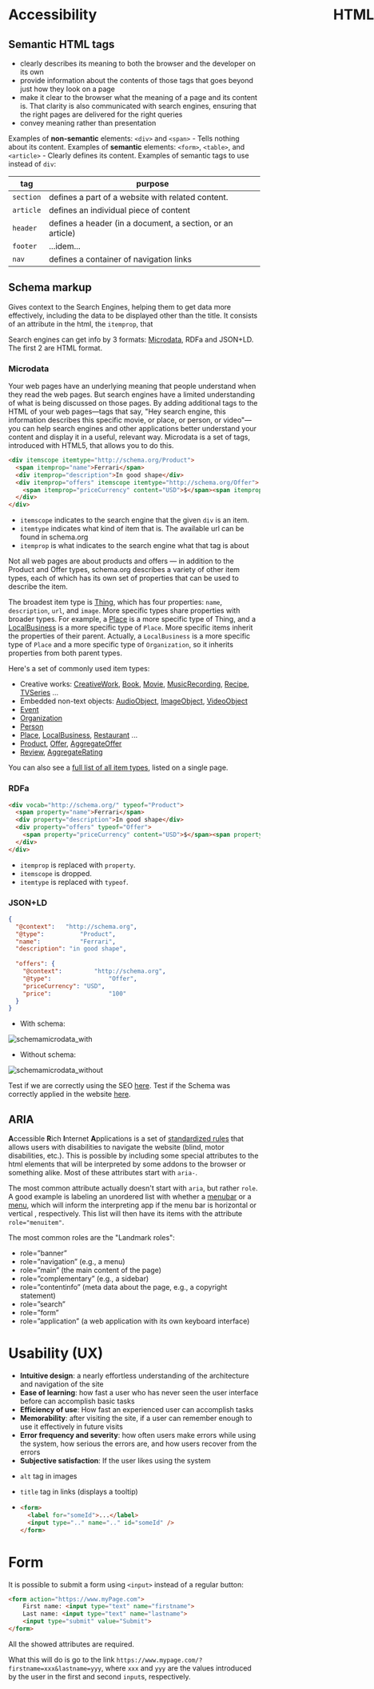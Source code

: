 <h1 style="position: absolute; right:0px">HTML</h1>


# Accessibility

## Semantic HTML tags

+ clearly describes its meaning to both the browser and the developer on its own	
+ provide information about the contents of those tags that goes beyond just how they look on a page
+ make it clear to the browser what the meaning of a page and its content is. That clarity is also communicated with search engines, ensuring that the right pages are delivered for the right queries
+ convey meaning rather than presentation

Examples of **non-semantic** elements: `<div>` and `<span>` - Tells nothing about its content.
Examples of **semantic** elements: `<form>`, `<table>`, and `<article>` - Clearly defines its content.
Examples of semantic tags to use instead of `div`:

| tag       | purpose                                                    |
| --------- | ---------------------------------------------------------- |
| `section` | defines a part of a website with related content.          |
| `article` | defines an individual piece of content                     |
| `header`  | defines a header (in a document, a section, or an article) |
| `footer`  | ...idem...                                                 |
| `nav`     | defines a container of navigation links                    |



## Schema markup

Gives context to the Search Engines, helping them to get data more effectively, including the data to be displayed other than the title. It consists of an attribute in the html, the `itemprop`, that 

Search engines can get info by 3 formats: [Microdata](https://schema.org/docs/gs.html), RDFa and JSON+LD. The first 2 are HTML format.

### Microdata

Your web pages have an underlying meaning that people understand when they read the web pages. But search engines have a limited understanding of what is being discussed on those pages. By adding additional tags to the HTML of your web pages—tags that say, "Hey search engine, this information describes this specific movie, or place, or person, or video"—you can help search engines and other applications better understand your content and display it in a useful, relevant way. Microdata is a set of tags, introduced with HTML5, that allows you to do this. 

```html
<div itemscope itemtype="http://schema.org/Product">
  <span itemprop="name">Ferrari</span>
  <div itemprop="description">In good shape</div>
  <div itemprop="offers" itemscope itemtype="http://schema.org/Offer">
    <span itemprop="priceCurrency" content="USD">$</span><span itemprop="price" content="100">100</span>
  </div>
</div>
```

+ `itemscope` indicates to the search engine that the given `div` is an item. 
+ `itemtype` indicates what kind of item that is. The available url can be found in schema.org
+ `itemprop` is what indicates to the search engine what that tag is about

Not all web pages are about products and offers — in addition to the Product and Offer types, schema.org describes a  variety of other item types, each of which has its own set of properties  that can be used to describe the item.

The broadest item type is [Thing](https://schema.org/Thing), which has four properties: `name`, `description`, `url`, and `image`. More specific types share properties with broader types. For example, a [Place](https://schema.org/Place) is a more specific type of Thing, and a [LocalBusiness](https://schema.org/LocalBusiness)  is a more specific type of `Place`. More specific items inherit the  properties of their parent. Actually, a `LocalBusiness` is a more  specific type of `Place` and a more specific type of `Organization`, so it inherits properties from both parent types.

Here's a set of commonly used item types:

- Creative works: [CreativeWork](https://schema.org/CreativeWork), [Book](https://schema.org/Book), [Movie](https://schema.org/Movie), [MusicRecording](https://schema.org/MusicRecording), [Recipe](https://schema.org/Recipe), [TVSeries](https://schema.org/TVSeries) ...
- Embedded non-text objects: [AudioObject](https://schema.org/AudioObject), [ImageObject](https://schema.org/ImageObject), [VideoObject](https://schema.org/VideoObject)
- [Event](https://schema.org/Event)
- [Organization](https://schema.org/Organization)
- [Person](https://schema.org/Person)
- [Place](https://schema.org/Place), [LocalBusiness](https://schema.org/LocalBusiness), [Restaurant](https://schema.org/Restaurant) ...
- [Product](https://schema.org/Product), [Offer](https://schema.org/Offer), [AggregateOffer](https://schema.org/AggregateOffer)
- [Review](https://schema.org/Review), [AggregateRating](https://schema.org/AggregateRating)

You can also see a [full list of all item types](https://schema.org/docs/full.html), listed on a single page.  

### RDFa

```html
<div vocab="http://schema.org/" typeof="Product">
  <span property="name">Ferrari</span>
  <div property="description">In good shape</div>
  <div property="offers" typeof="Offer">
    <span property="priceCurrency" content="USD">$</span><span property="price" content="100">100</span>
  </div>
</div>
```

- `itemprop` is replaced with `property`.
- `itemscope` is dropped.
- `itemtype` is replaced with `typeof`.

### JSON+LD

```json
{
  "@context": 	"http://schema.org",
  "@type": 			"Product",
  "name": 			"Ferrari",
  "description": "in good shape",
  
  "offers": {
    "@context": 		"http://schema.org",
    "@type": 				"Offer",
    "priceCurrency": "USD",
    "price": 				"100"
  }
}
```



+ With schema:

![schemamicrodata_with](C:\Users\tiago\Documents\html\schemamicrodata_with.png)

+ Without schema:

![schemamicrodata_without](C:\Users\tiago\Documents\html\schemamicrodata_without.png)


Test if we are correctly using the SEO [here](https://seositecheckup.com/).
Test if the Schema was correctly applied in the website [here](https://search.google.com/structured-data/testing-tool).

## ARIA

**A**ccessible **R**ich **I**nternet **A**pplications is a set of [standardized rules](https://www.w3.org/TR/wai-aria-1.0/) that allows users with disabilities to navigate the website (blind, motor disabilities, etc.). This is possible by including some special attributes to the html elements that will be interpreted by some addons to the browser or something alike. Most of these attributes start with `aria-`.

The most common attribute actually doesn't start with `aria`, but rather `role`. A good example is labeling an unordered list with whether a [menubar](https://www.w3.org/TR/wai-aria/roles#menubar) or a [menu](https://www.w3.org/TR/wai-aria/roles#menu), which will inform the interpreting app if the menu bar is horizontal or vertical , respectively. This list will then have its items with the attribute `role="menuitem"`.

The most common roles are the "Landmark roles":

- role=”banner”
- role=”navigation” (e.g., a menu)
- role=”main” (the main content of the page)
- role=”complementary” (e.g., a sidebar)
- role=”contentinfo” (meta data about the page, e.g., a copyright statement)
- role=”search”
- role=”form”
- role=”application” (a web application with its own keyboard interface)

# Usability (UX)

- **Intuitive design**: a nearly effortless understanding of the architecture and navigation of the site
- **Ease of learning**: how fast a user who has never seen the user interface before can accomplish basic tasks
- **Efficiency of use**: How fast an experienced user can accomplish tasks
- **Memorability**: after visiting the site, if a user can remember enough to use it effectively in future visits
- **Error frequency and severity**: how often users make errors while using the system, how serious the errors are, and how users recover from the errors
- **Subjective satisfaction**: If the user likes using the system



+ `alt` tag in images

+ `title` tag in links (displays a tooltip)

+ ```html
  <form>
    <label for="someId">...</label>
    <input type=".." name=".." id="someId" />
  </form>
  ```

  

# Form

It is possible to submit a form using `<input>` instead of a regular button:

```html
<form action="https://www.myPage.com">
	First name: <input type="text" name="firstname">
	Last name: <input type="text" name="lastname">
	<input type="submit" value="Submit">
</form> 
```

All the showed attributes are required.

What this will do is go to the link `https://www.mypage.com/?firstname=xxx&lastname=yyy`, where `xxx` and `yyy` are the values introduced by the user in the first and second `input`s, respectively.